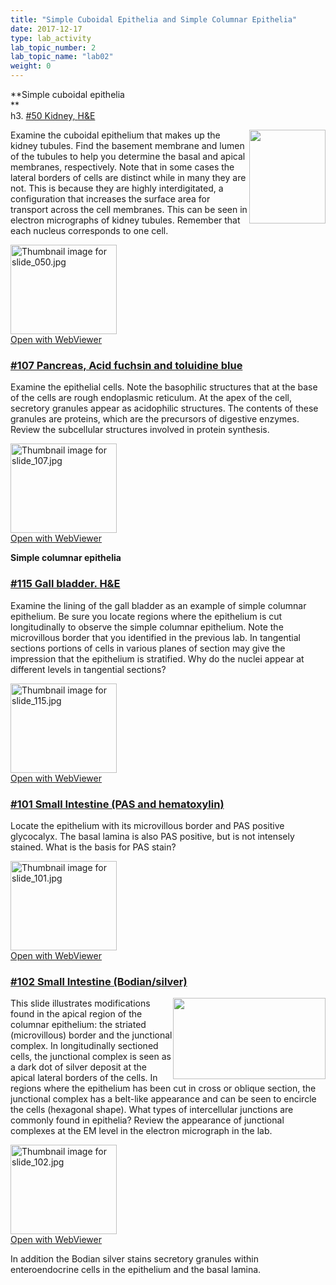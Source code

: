 ```yaml
---
title: "Simple Cuboidal Epithelia and Simple Columnar Epithelia"
date: 2017-12-17
type: lab_activity
lab_topic_number: 2
lab_topic_name: "lab02"
weight: 0
---
```

<div class="entrybody">
						<p>**Simple cuboidal epithelia<br>
**<br>
h3. <u>#50 Kidney, <span class="caps">H&amp;E</span></u></p>

<p><img src="/assets/images/50%20kidney.jpg" style="width:122px; height:150px; float:right;">Examine the cuboidal epithelium that makes up the kidney tubules. Find the basement membrane and lumen of the tubules to help you determine the basal and apical membranes, respectively. Note that in some cases the lateral borders of cells are distinct while in many they are not. This is because they are highly interdigitated, a configuration that increases the surface area for transport across the cell membranes. This can be seen in electron micrographs of kidney tubules. Remember that each nucleus corresponds to one cell.</p>

<div class="thumbnail"> <a href="http://virtualslides.cumc.columbia.edu/50.svs/view.apml?" target="_blank"><img alt="Thumbnail image for slide_050.jpg" src="/assets/images/slide_050-thumb-170x143-1503.jpg" width="170" height="143" class="mt-image-left"></a><br><a href="http://virtualslides.cumc.columbia.edu/50.svs/view.apml?" target="_blank">Open with WebViewer</a></div>


<h3><u>#107 Pancreas, Acid fuchsin and toluidine blue</u></h3>

<p>Examine the epithelial cells.  Note the basophilic structures that at the base of the cells are rough endoplasmic reticulum.  At the apex of the cell, secretory granules appear as acidophilic structures.  The contents of these granules are proteins, which are the precursors of digestive enzymes.   Review the subcellular structures involved in protein synthesis.  </p>

<div class="thumbnail"> <a href="http://virtualslides.cumc.columbia.edu/107.svs/view.apml?" target="_blank"><img alt="Thumbnail image for slide_107.jpg" src="/assets/images/slide_107-thumb-170x143-1641.jpg" width="170" height="143" class="mt-image-left"></a><br><a href="http://virtualslides.cumc.columbia.edu/107.svs/view.apml?" target="_blank">Open with WebViewer</a></div>

<p><b>Simple columnar epithelia</b></p>

<h3><u>#115 Gall bladder. <span class="caps">H&amp;E</span></u></h3>

<p>Examine the lining of the gall bladder as an example of simple columnar epithelium.  Be sure you locate regions where the epithelium is cut longitudinally to observe the simple columnar epithelium. Note the microvillous border that you identified in the previous lab.  In tangential sections portions of cells in various planes of section may give the impression that the epithelium is stratified. Why do the nuclei appear at different levels in tangential sections?</p>

<div class="thumbnail"> <a href="http://virtualslides.cumc.columbia.edu/115.svs/view.apml?" target="_blank"><img alt="Thumbnail image for slide_115.jpg" src="/assets/images/slide_115-thumb-170x143-1659.jpg" width="170" height="143" class="mt-image-left"></a><br><a href="http://virtualslides.cumc.columbia.edu/115.svs/view.apml?" target="_blank">Open with WebViewer</a></div>

<h3><u>#101 Small Intestine (PAS and hematoxylin)</u></h3>

<p>Locate the epithelium with its microvillous border and <span class="caps">PAS </span>positive glycocalyx. The basal lamina is also <span class="caps">PAS </span>positive, but is not intensely stained. What is the basis for <span class="caps">PAS </span>stain?</p>

<div class="thumbnail"> <a href="http://virtualslides.cumc.columbia.edu/101.svs/view.apml?" target="_blank"><img alt="Thumbnail image for slide_101.jpg" src="/assets/images/slide_101-thumb-170x143-1629.jpg" width="170" height="143" class="mt-image-left"></a><br><a href="http://virtualslides.cumc.columbia.edu/101.svs/view.apml?" target="_blank">Open with WebViewer</a></div>

<h3><u>#102 Small Intestine (Bodian/silver)</u></h3>

<p><img src="/assets/images/102%20small%20intestine.jpg" style="width:244px; height:130px; float:right;"> This slide illustrates modifications found in the apical region of the columnar epithelium: the striated (microvillous) border and the junctional complex. In longitudinally sectioned cells, the junctional complex is seen as a dark dot of silver deposit at the apical lateral borders of the cells. In regions where the epithelium has been cut in cross or oblique section, the junctional complex has a belt-like appearance and can be seen to encircle the cells (hexagonal shape). What types of intercellular junctions are commonly found in epithelia? Review the appearance of junctional complexes at the EM level in the electron micrograph in the lab. </p>

<div class="thumbnail"> <a href="http://virtualslides.cumc.columbia.edu/102.svs/view.apml?" target="_blank"><img alt="Thumbnail image for slide_102.jpg" src="/assets/images/slide_102-thumb-170x143-1632.jpg" width="170" height="143" class="mt-image-left"></a><br><a href="http://virtualslides.cumc.columbia.edu/102.svs/view.apml?" target="_blank">Open with WebViewer</a></div>

<p>In addition the Bodian silver stains secretory granules within enteroendocrine cells in the epithelium and the basal lamina.    </p>
						
						
</div>
